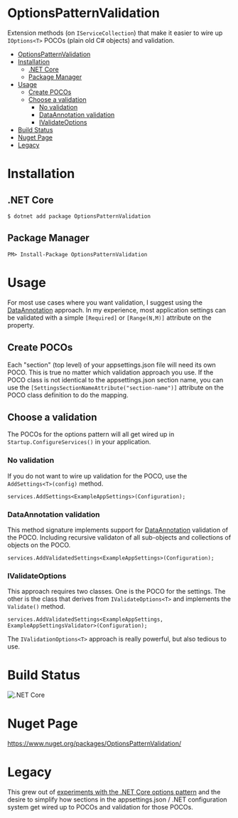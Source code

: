# OptionsPatternValidation

Extension methods (on `IServiceCollection`) that make it easier to wire up `IOptions<T>` POCOs (plain old C# objects) and validation.

- [OptionsPatternValidation](#optionspatternvalidation)
- [Installation](#installation)
  - [.NET Core](#net-core)
  - [Package Manager](#package-manager)
- [Usage](#usage)
  - [Create POCOs](#create-pocos)
  - [Choose a validation](#choose-a-validation)
    - [No validation](#no-validation)
    - [DataAnnotation validation](#dataannotation-validation)
    - [IValidateOptions](#ivalidateoptions)
- [Build Status](#build-status)
- [Nuget Page](#nuget-page)
- [Legacy](#legacy)

# Installation

## .NET Core

    $ dotnet add package OptionsPatternValidation

## Package Manager

    PM> Install-Package OptionsPatternValidation

# Usage

For most use cases where you want validation, I suggest using the [DataAnnotation](https://docs.microsoft.com/en-us/dotnet/api/system.componentmodel.dataannotations?view=netcore-3.1) approach.  In my experience, most application settings can be validated with a simple `[Required]` or `[Range(N,M)]` attribute on the property.

## Create POCOs

Each "section" (top level) of your appsettings.json file will need its own POCO.  This is true no matter which validation approach you use.  If the POCO class is not identical to the appsettings.json section name, you can use the `[SettingsSectionNameAttribute("section-name")]` attribute on the POCO class definition to do the mapping.

## Choose a validation

The POCOs for the options pattern will all get wired up in `Startup.ConfigureServices()` in your application.

### No validation

If you do not want to wire up validation for the POCO, use the `AddSettings<T>(config)` method.

    services.AddSettings<ExampleAppSettings>(Configuration);

### DataAnnotation validation

This method signature implements support for [DataAnnotation](https://docs.microsoft.com/en-us/dotnet/api/system.componentmodel.dataannotations?view=netcore-3.1) validation of the POCO.  Including recursive validaton of all sub-objects and collections of objects on the POCO.

    services.AddValidatedSettings<ExampleAppSettings>(Configuration);

### IValidateOptions

This approach requires two classes.  One is the POCO for the settings.  The other is the class that derives from `IValidateOptions<T>` and implements the `Validate()` method.

    services.AddValidatedSettings<ExampleAppSettings, ExampleAppSettingsValidator>(Configuration);

The `IValidationOptions<T>` approach is really powerful, but also tedious to use.

# Build Status

![.NET Core](https://github.com/tgharold/OptionsPatternValidation/workflows/.NET%20Core/badge.svg)

# Nuget Page

https://www.nuget.org/packages/OptionsPatternValidation/

# Legacy

This grew out of [experiments with the .NET Core options pattern](https://github.com/tgharold/DotNetCore-ConfigurationOptionsValidationExamples) and the desire to simplify how sections in the appsettings.json / .NET configuration system get wired up to POCOs and validation for those POCOs.
